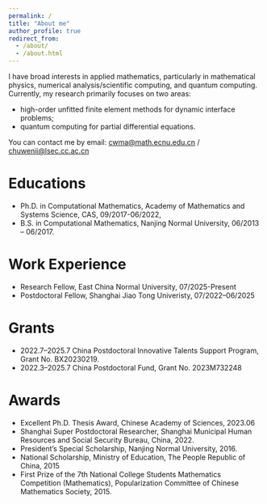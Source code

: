 ```yaml
---
permalink: /
title: "About me"
author_profile: true
redirect_from: 
  - /about/
  - /about.html
---
```


I have broad interests in applied mathematics, particularly in mathematical physics, numerical analysis/scientific computing, and quantum computing. Currently, my research primarily focuses on two areas:
- high-order unfitted finite element methods for dynamic interface problems;
- quantum computing for partial differential equations.

You can contact me by email: cwma@math.ecnu.edu.cn / chuwenii@lsec.cc.ac.cn

Educations
==
- Ph.D. in Computational Mathematics, Academy of Mathematics and Systems Science, CAS, 09/2017-06/2022,
- B.S. in Computational Mathematics, Nanjing Normal University, 06/2013 – 06/2017.

Work Experience
==
- Research Fellow, East China Normal University, 07/2025-Present
- Postdoctoral Fellow, Shanghai Jiao Tong Univeristy, 07/2022–06/2025

Grants
==
- 2022.7–2025.7 China Postdoctoral Innovative Talents Support Program, Grant No. BX20230219.
- 2022.3–2025.7 China Postdoctoral Fund, Grant No. 2023M732248

Awards
==
- Excellent Ph.D. Thesis Award, Chinese Academy of Sciences, 2023.06
- Shanghai Super Postdoctoral Researcher, Shanghai Municipal Human Resources and Social Security Bureau, China, 2022.
- President’s Special Scholarship, Nanjing Normal University, 2016.
- National Scholarship, Ministry of Education, The People Republic of China, 2015
- First Prize of the 7th National College Students Mathematics Competition (Mathematics), Popularization Committee of Chinese Mathematics Society, 2015.

